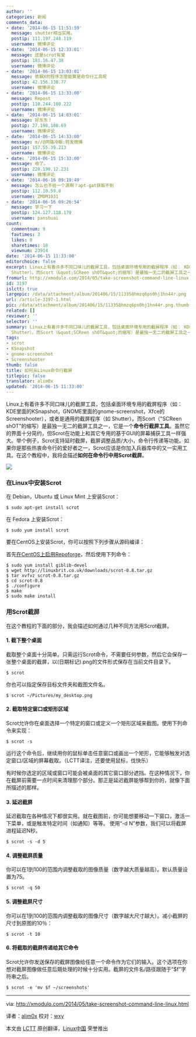 ```yaml
---
author: ''
categories: 新闻
comments_data:
- date: '2014-06-15 11:51:59'
  message: shutter相当实用。
  postip: 111.197.248.119
  username: 微博评论
- date: '2014-06-15 12:33:01'
  message: 还是scrot有爱
  postip: 183.16.47.38
  username: 微博评论
- date: '2014-06-15 13:03:01'
  message: 依賴X的程序怎麼能算是命令行工具呢
  postip: 42.156.138.77
  username: 微博评论
- date: '2014-06-15 13:33:00'
  message: Repost
  postip: 110.244.108.222
  username: 微博评论
- date: '2014-06-15 14:03:01'
  message: 好东东！
  postip: 27.198.188.69
  username: 微博评论
- date: '2014-06-15 14:33:00'
  message: m//@网路冷眼:转发微博
  postip: 157.55.39.213
  username: 微博评论
- date: '2014-06-15 15:33:00'
  message: 收了。
  postip: 220.190.12.231
  username: 微博评论
- date: '2014-06-16 09:19:49'
  message: 怎么也不给一个源啊？apt-gat获取不到
  postip: 112.10.59.8
  username: ZMOM1031
- date: '2014-06-16 09:26:54'
  message: 学习一下
  postip: 124.127.118.179
  username: panshuai
count:
  commentnum: 9
  favtimes: 3
  likes: 0
  sharetimes: 10
  viewnum: 23914
date: '2014-06-15 11:33:00'
editorchoice: false
excerpt: Linux上有着许多不同口味儿的截屏工具，包括桌面环境专用的截屏程序（如： KDE里面的KSnapshot，GNOME里面的gnome-screenshot，Xfce的Screenshooter），或者是通用的截屏程序（如
  Shutter）。而Scort（&quot;SCReen shOT&quot;的缩写）是最独一无二的截屏工具之一，它是一个命令行截屏工具。虽然它的界面十分简约，但Scrot在功能上和其它专用的基于GUI的屏幕捕获工具一样强大。举个例子，Scrot支持延时截屏，截屏调整品质/大小，命令行传递等功能。如果你是那些热衷命令行的爱好者之一，Scrot应该是你加入兵器库中的又一实用工具。在这个教程中，我
fromurl: http://xmodulo.com/2014/05/take-screenshot-command-line-linux.html
id: 3197
islctt: true
largepic: /data/attachment/album/201406/15/113358hmzq6ps0hj1hn44r.png
url: /article-3197-1.html
pic: /data/attachment/album/201406/15/113358hmzq6ps0hj1hn44r.png.thumb.jpg
related: []
reviewer: ''
selector: ''
summary: Linux上有着许多不同口味儿的截屏工具，包括桌面环境专用的截屏程序（如： KDE里面的KSnapshot，GNOME里面的gnome-screenshot，Xfce的Screenshooter），或者是通用的截屏程序（如
  Shutter）。而Scort（&quot;SCReen shOT&quot;的缩写）是最独一无二的截屏工具之一，它是一个命令行截屏工具。虽然它的界面十分简约，但Scrot在功能上和其它专用的基于GUI的屏幕捕获工具一样强大。举个例子，Scrot支持延时截屏，截屏调整品质/大小，命令行传递等功能。如果你是那些热衷命令行的爱好者之一，Scrot应该是你加入兵器库中的又一实用工具。在这个教程中，我
tags:
- scrot
- KSnapshot
- gnome-screenshot
- Screenshooter
thumb: false
title: 如何从Linux命令行截屏
titlepic: false
translator: alim0x
updated: '2014-06-15 11:33:00'
---
```


Linux上有着许多不同口味儿的截屏工具，包括桌面环境专用的截屏程序（如： KDE里面的KSnapshot，GNOME里面的gnome-screenshot，Xfce的Screenshooter），或者是通用的截屏程序（如 Shutter）。而Scort（"SCReen shOT"的缩写）是最独一无二的截屏工具之一，它是一个**命令行截屏工具**。虽然它的界面十分简约，但Scrot在功能上和其它专用的基于GUI的屏幕捕获工具一样强大。举个例子，Scrot支持延时截屏，截屏调整品质/大小，命令行传递等功能。如果你是那些热衷命令行的爱好者之一，Scrot应该是你加入兵器库中的又一实用工具。在这个教程中，我将会描述**如何在命令行中用Scrot截屏**。


![](/data/attachment/album/201406/15/113358hmzq6ps0hj1hn44r.png)


### 在Linux中安装Scrot


在 Debian，Ubuntu 或 Linux Mint 上安装Scrot：



```
$ sudo apt-get install scrot

```

在 Fedora 上安装Scrot：



```
$ sudo yum install scrot

```

要在CentOS上安装Scrot，你可以按照下列步骤从源码编译：


首先[在CentOS上启用Repoforge](http://xmodulo.com/2013/01/how-to-set-up-rpmforge-repoforge-repository-on-centos.html)，然后使用下列命令：



```
$ sudo yum install giblib-devel
$ wget http://linuxbrit.co.uk/downloads/scrot-0.8.tar.gz
$ tar xvfvz scrot-0.8.tar.gz
$ cd scrot-0.8
$ ./configure
$ make
$ sudo make install

```

### 用Scrot截屏


在这个教程的下面的部分，我会描述如何通过几种不同方法用Scrot截屏。


#### 1. 截下整个桌面


截取整个桌面十分简单。只需运行Scrot命令，不需要任何参数，然后它会保存一张整个桌面的截屏，以(日期标记).png的文件形式保存在当前文件目录下。



```
$ scrot

```

你也可以指定保存目标文件夹和截图文件名。



```
$ scrot ~/Pictures/my_desktop.png

```

#### 2. 截取特定窗口或矩形区域


Scrot允许你在桌面选择一个特定的窗口或定义一个矩形区域来截图。使用下列命令来实现：



```
$ scrot -s

```

运行这个命令后，继续用你的鼠标单击任意窗口或画出一个矩形，它能够触发对选定窗口/区域的屏幕截取。（LCTT译注，还要使用鼠标，伐快乐）


有时候你选定的区域或窗口可能会被桌面的其它窗口部分遮挡。在这种情况下，你在截屏前需要一点时间来清理那个部分。那正是延迟截屏能够帮到你的，就像下面所描述的那样。


#### 3. 延迟截屏


延迟截取在各种情况下都很实用。就在截图前，你可能想要移动一下窗口，激活一下菜单，或是触发特定时间（如通知）等等。 使用“-d N”参数，我们可以将截屏进程延迟N秒。



```
$ scrot -s -d 5

```

#### 4. 调整截屏质量


你可以在1到100的范围内调整截取的图像质量（数字越大质量越高）。默认质量设置为75。



```
$ scrot -q 50

```

#### 5. 调整截屏尺寸


你可以在1到100的范围内调整截取的图像尺寸（数字越大尺寸越大）。减小截屏的尺寸到原图的10％：



```
$ scrot -t 10

```

#### 6. 将截取的截屏传递给其它命令


Scrot允许你发送保存的截屏图像给任意一个命令作为它们的输入。这个选项在你想对截屏图像做任意后期处理的时候十分实用。截屏的文件名/路径跟随于“$f”字符串之后。



```
$ scrot -e 'mv $f ~/screenshots'

```



---


via: <http://xmodulo.com/2014/05/take-screenshot-command-line-linux.html>


译者：[alim0x](https://github.com/alim0x) 校对：[wxy](https://github.com/wxy)


本文由 [LCTT](https://github.com/LCTT/TranslateProject) 原创翻译，[Linux中国](http://linux.cn/) 荣誉推出